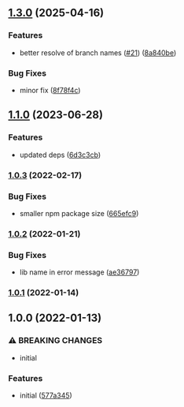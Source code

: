

## [1.3.0](https://github.com/b12k/branch-name-lint/compare/1.1.0...1.3.0) (2025-04-16)


### Features

* better resolve of branch names ([#21](https://github.com/b12k/branch-name-lint/issues/21)) ([8a840be](https://github.com/b12k/branch-name-lint/commit/8a840bee8da8ba1c9d09b085d059222331877f02))


### Bug Fixes

* minor fix ([8f78f4c](https://github.com/b12k/branch-name-lint/commit/8f78f4cffac25acc3f8f6c843073b11abc51179d))

## [1.1.0](https://github.com/b12k/branch-name-lint/compare/1.0.3...1.1.0) (2023-06-28)


### Features

* updated deps ([6d3c3cb](https://github.com/b12k/branch-name-lint/commit/6d3c3cbac98ad04025102d84b1066b91c12932d8))

### [1.0.3](https://github.com/b12k/branch-name-lint/compare/1.0.2...1.0.3) (2022-02-17)


### Bug Fixes

* smaller npm package size ([665efc9](https://github.com/b12k/branch-name-lint/commit/665efc92c7e4c0837aeef3a3d3941777a2461a2e))

### [1.0.2](https://github.com/b12k/branch-name-lint/compare/1.0.1...1.0.2) (2022-01-21)


### Bug Fixes

* lib name in error message ([ae36797](https://github.com/b12k/branch-name-lint/commit/ae36797248f682d52c61981dd23f3ac25e7d14cc))

### [1.0.1](https://github.com/b12k/branch-name-lint/compare/1.0.0...1.0.1) (2022-01-14)

## 1.0.0 (2022-01-13)


### ⚠ BREAKING CHANGES

* initial

### Features

* initial ([577a345](https://github.com/b12k/branch-name-lint/commit/577a345cc78cf1ff63ebd2083f98e410b16eeccf))